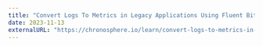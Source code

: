 ```yaml
---
title: "Convert Logs To Metrics in Legacy Applications Using Fluent Bit"
date: 2023-11-13
externalURL: "https://chronosphere.io/learn/convert-logs-to-metrics-in-legacy-applications-using-fluent-bit"
---
```

